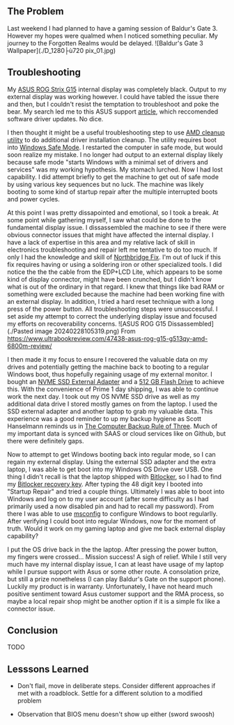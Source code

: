 ## The Problem
Last weekend I had planned to have a gaming session of Baldur's Gate 3. However my hopes were qualmed when I noticed something peculiar. My journey to the Forgotten Realms would be delayed.
![Baldur's Gate 3 Wallpaper](./D_1280├ù720 pix_01.jpg)


## Troubleshooting
My [ASUS ROG Strix G15](https://rog.asus.com/us/laptops/rog-strix/2021-rog-strix-g15-advantage-edition-series/helpdesk_knowledge/) internal display was completely black. Output to my external display was working however. I could have tabled the issue there and then, but I couldn't resist the temptation to troubleshoot and poke the bear. My search led me to this ASUS support [article](https://www.asus.com/support/faq/1014276/#B2_1), which reccomended software driver updates. No dice. 

I then thought it might be a useful troubleshooting step to use [AMD cleanup utility](https://www.amd.com/en/support/kb/faq/gpu-601) to do additional driver installation cleanup. The utility requires boot into [Windows Safe Mode](https://support.microsoft.com/en-us/windows/advanced-startup-options-including-safe-mode-b90e7808-80b5-a291-d4b8-1a1af602b617#ID0EDD). I restarted the computer in safe mode, but would soon realize my mistake. I no longer had output to an external display likely because safe mode "starts Windows with a minimal set of drivers and services" was my working hypothesis. My stomach lurched. Now I had lost capability. I did attempt briefly to get the machine to get out of safe mode by using various key sequences but no luck. The machine was likely booting to some kind of startup repair after the multiple interrupted boots and power cycles.

At this point I was pretty dissapointed and emotional, so I took a break. At some point while gathering myself, I saw what could be done to the fundamental display issue. I dissassembled the machine to see if there were obvious connector issues that might have affected the internal display. I have a lack of expertise in this area and my relative lack of skill in electronics troubleshooting and repair left me tentative to do too much. If only I had the knowledge and skill of [Northbridge Fix](https://www.youtube..com/watch?v=3AyTYCYvG2E). I'm out of luck if this fix requires having or using a soldering iron or other specialized tools. I did notice the the the cable from the EDP+LCD Lite, which appears to be some kind of display connector, might have been crunched, but I didn't know what is out of the ordinary in that regard. I knew that things like bad RAM or something were excluded because the machine had been working fine with an external display. In addition, I tried a hard reset technique with a long press of the power button. All troubleshooting steps were unsuccessful. I set aside my attempt to correct the underlying display issue and focused my efforts on recoverability concerns.
![ASUS ROG G15 Dissassembled](./Pasted image 20240228105319.png)
From https://www.ultrabookreview.com/47438-asus-rog-g15-g513qy-amd-6800m-review/

I then made it my focus to ensure I recovered the valuable data on my drives and potentially getting the machine back to booting to a regular Windows boot, thus hopefully regaining usage of my external monitor. I bought an [NVME SSD External Adapter](https://www.amazon.com/dp/B07MNFH1PX?psc=1&ref=ppx_yo2ov_dt_b_product_details) and a [512 GB Flash Drive](https://www.amazon.com/dp/B083ZLJ5MG?ref=ppx_yo2ov_dt_b_product_details&th=1) to achieve this. With the convenience of Prime 1 day shipping, I was able to continue work the next day. I took out my OS NVME SSD drive as well as my additional data drive I stored mostly games on from the laptop. I used the SSD external adapter and another laptop to grab my valuable data. This experience was a good reminder to up my backup hygiene as Scott Hanselmann reminds us in [The Computer Backup Rule of Three](https://www.hanselman.com/blog/the-computer-backup-rule-of-three). Much of my important data is synced with SAAS or cloud services like on Github, but there were definitely gaps.

Now to attempt to get Windows booting back into regular mode, so I can regain my external display. Using the external  SSD adapter and the extra laptop, I was able to get boot into my Windows OS Drive over USB. One thing I didn't recall is that the laptop shipped with [Bitlocker](https://learn.microsoft.com/en-us/windows/security/operating-system-security/data-protection/bitlocker/), so I had to find my [Bitlocker recovery key](https://support.microsoft.com/en-us/windows/finding-your-bitlocker-recovery-key-in-windows-6b71ad27-0b89-ea08-f143-056f5ab347d6). After typing the 48 digit key I booted into "Startup Repair" and tried a couple things. Ultimately I was able to boot into Windows and log on to my user account (after some difficulty as I had primarily used a now disabled pin and had to recall my password). From there I was able to use [msconfig](https://learn.microsoft.com/en-us/troubleshoot/windows-client/performance/system-configuration-utility-troubleshoot-configuration-errors) to configure Windows to boot regularlly. After verifying I could boot into regular Windows, now for the moment of truth. Would it work on my gaming laptop and give me back external display capability?

I put the OS drive back in the the laptop. After pressing the power button, my fingers were crossed... Mission success! A sigh of relief. While I still very much have my internal display issue, I can at least have usage of my laptop while I pursue support with Asus or some other route. A consolation prize, but still a prize nonetheless (I can play Baldur's Gate on the support phone). Luckily my product is in warranty. Unfortunately, I have not heard much positive sentiment toward Asus customer support and the RMA process, so maybe a local repair shop might be another option if it is a simple fix like a connector issue.

## Conclusion
TODO
## Lesssons Learned
- Don't flail, move in deliberate steps. Consider different approaches if met with a roadblock. Settle for a different solution to a modified problem

- Observation that BIOS menu doesn't show up either (sword swoosh)

